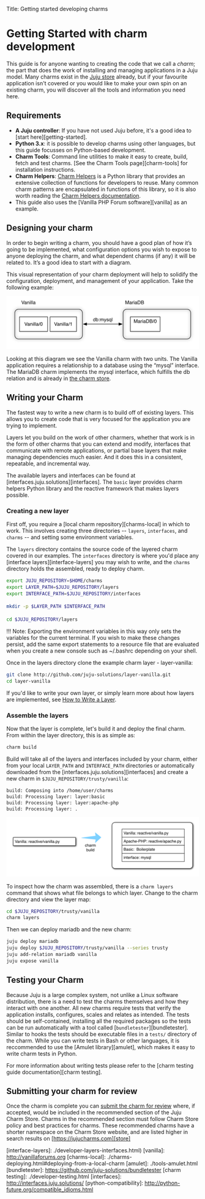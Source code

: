 Title: Getting started developing charms  

# Getting Started with charm development

This guide is for anyone wanting to creating the code that we call
 a _charm_; the part that does the work of installing and managing 
applications in a Juju model. Many charms exist in the 
[Juju store][store] already, but if your favourite application
isn't covered or you would like to make your own spin on an existing
charm, you will discover all the tools and information you need here.

## Requirements

  - **A Juju controller**: If you have not used Juju before, it's 
  a good idea to [start here][getting-started].
  - **Python 3.x**: it is possible to develop charms using other languages, 
  but this guide focusses on Python-based development.
  - **Charm Tools**: Command line utilities to make it easy to create,
  build, fetch and test charms. [See the Charm Tools page][charm-tools]
  for installation instructions.
  - **Charm Helpers**: [Charm Helpers][charm-helpers] is a Python library
  that provides an extensive collection of functions for developers to
  reuse. Many common charm patterns are encapsulated in functions of this
  library, so it is also worth reading the 
  [Charm Helpers documentation][charm-helper-docs].
  - This guide also uses the [Vanilla PHP Forum software][vanilla] as an 
  example.


## Designing your charm

In order to begin writing a charm, you should have a good plan of how it’s
going to be implemented, what configuration options you wish to expose to anyone
deploying the charm, and what dependent charms (if any) it will be related to.
It’s a good idea to start with a diagram.

This visual representation of your charm deployment will help to solidify the
configuration, deployment, and management of your application. Take the
following example:

![Charm Design Diagram](./media/vanilla-planning.png)

Looking at this diagram we see the Vanilla charm with two units. The Vanilla
application requires a relationship to a database using the “mysql” interface.
The MariaDB charm implements the mysql interface, which fulfills the db relation
and is already in [the charm store](https://jujucharms.com/mariadb).

## Writing your Charm

The fastest way to write a new charm is to build off of existing layers. This
allows you to create code that is very focused for the application you are
trying to implement.

Layers let you build on the work of other charmers, whether that work is in the
form of other charms that you can extend and modify, interfaces that communicate
with remote applications, or partial base layers that make managing dependencies
much easier. And it does this in a consistent, repeatable, and incremental way.

The available layers and interfaces can be found at
[interfaces.juju.solutions][interfaces]. The `basic`
layer provides charm helpers Python library and the reactive framework that
makes layers possible.


### Creating a new layer

First off, you require a [local charm repository][charms-local] in
which to work. This involves creating three directories -- `layers`,
`interfaces`, and `charms` -- and setting some environment variables.

The `layers` directory contains the source code of the layered charm covered in
our examples. The `interfaces` directory is where you'd place any
[interface layers][interface-layers]
you may wish to write, and the `charms` directory holds the assembled,
ready to deploy charm.

```bash
export JUJU_REPOSITORY=$HOME/charms
export LAYER_PATH=$JUJU_REPOSITORY/layers
export INTERFACE_PATH=$JUJU_REPOSITORY/interfaces

mkdir -p $LAYER_PATH $INTERFACE_PATH

cd $JUJU_REPOSITORY/layers
```

!!! Note: Exporting the environment variables in this way only sets the
variables for the current terminal. If you wish to make these changes persist,
add the same export statements to a resource file that are evaluated when you
create a new console such as ~/.bashrc depending on your shell.

Once in the layers directory clone the example charm layer - layer-vanilla:

```bash
git clone http://github.com/juju-solutions/layer-vanilla.git
cd layer-vanilla
```

If you'd like to write your own layer, or simply learn more about how
layers are implemented, see [How to Write a
Layer](./developer-layer-example.html).

### Assemble the layers

Now that the layer is complete, let's build it and deploy the final charm. From
within the layer directory, this is as simple as:  

```bash
charm build
```

Build will take all of the layers and interfaces included by your charm, either
from your local `LAYER_PATH` and `INTERFACE_PATH` directories or automatically
downloaded from the [interfaces.juju.solutions][interfaces]
and create a new charm in `$JUJU_REPOSITORY/trusty/vanilla`:

```
build: Composing into /home/user/charms
build: Processing layer: layer:basic
build: Processing layer: layer:apache-php
build: Processing layer: .
```

![Charm layer diagram](./media/vanilla-layers.png)

To inspect how the charm was assembled, there is a `charm layers` command that
shows what file belongs to which layer. Change to the charm directory and view
the layer map:  

```bash
cd $JUJU_REPOSITORY/trusty/vanilla
charm layers
```

Then we can deploy mariadb and the new charm:

```bash
juju deploy mariadb
juju deploy $JUJU_REPOSITORY/trusty/vanilla --series trusty
juju add-relation mariadb vanilla
juju expose vanilla
```

## Testing your Charm

Because Juju is a large complex system, not unlike a Linux software
distribution, there is a need to test the charms themselves and how they
interact with one another. All new charms require tests that verify the
application installs, configures, scales and relates as intended. The tests
should be self-contained, installing all the required packages so the tests can
be run automatically with a tool called
[`bundletester`][bundletester]. Similar to
hooks the tests should be executable files in a `tests/` directory of the charm.
While you can write tests in Bash or other languages, it is reccommended to
use the [Amulet library][amulet], which makes it easy to write charm
tests in Python.

For more information about writing tests please refer to the
[charm testing guide documentation][charm testing].

## Submitting your charm for review

Once the charm is complete you can [submit the charm for
review](./charm-review-process.html) where, if accepted, would be included in
the recommended section of the Juju Charm Store. Charms in the recommended
section must follow Charm Store policy and best practices for charms. These
recommended charms have a shorter namespace on the Charm Store website, and are
listed higher in search results on [https://jujucharms.com][store]

[store]:              https://jujucharms.com/
[charm-helpers]:      ./tools-charm-helpers.html
[charm-helper-docs]:  http://pythonhosted.org/charmhelpers/
[interface-layers]:   ./developer-layers-interfaces.html) 
[vanilla]:            http://vanillaforums.org
[charms-local]:       ./charms-deploying.html#deploying-from-a-local-charm
[amulet]:             ./tools-amulet.html
[bundletester]:       https://github.com/juju-solutions/bundletester
[charm testing]:      ./developer-testing.html
[interfaces]:         http://interfaces.juju.solutions/
[python-compatibility]: http://python-future.org/compatible_idioms.html